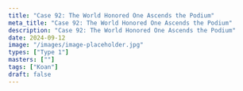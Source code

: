 ```yaml
---
title: "Case 92: The World Honored One Ascends the Podium"
meta_title: "Case 92: The World Honored One Ascends the Podium"
description: "Case 92: The World Honored One Ascends the Podium"
date: 2024-09-12
image: "/images/image-placeholder.jpg"
types: ["Type 1"]
masters: [""]
tags: ["Koan"]
draft: false
---
```


